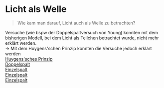  # Licht als Welle   
> Wie kam man darauf, Licht auch als Welle zu betrachten?   

Versuche (wie bspw der Doppelspaltversuch von Young) konnten mit dem bisherigen Modell, bei dem Licht als Teilchen betrachtet wurde, nicht mehr erklärt werden.   
→ Mit dem Huygens'schen Prinzip konnten die Versuche jedoch erklärt werden   
[Huygens&#39;sches Prinzip](huygenssches-prinzip_e.md)    
[Doppelspalt](doppelspalt.md)    
[Einzelspalt](vielfachspalt-and-gitter.md)    
[Einzelspalt](einzelspalt.md)    
[Einzelspalt](interferenz-an-dunnen-schichten.md)    
   
